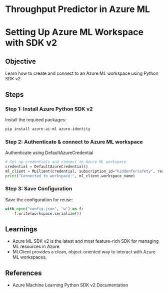 # Throughput Predictor in Azure ML #

# Setting Up Azure ML Workspace with SDK v2

## Objective
Learn how to create and connect to an Azure ML workspace using Python SDK v2.

## Steps

### Step 1: Install Azure Python SDK v2
Install the required packages:
```bash
pip install azure-ai-ml azure-identity
```
### Step 2: Authenticate & connect to Azure ML workspace

Authenticate using DefaultAzureCredential

```python
# Set up credentials and connect to Azure ML workspace
credential = DefaultAzureCredential()
ml_client = MLClient(credential, subscription_id="hiddenforsafety", resource_group_name="ML_ResourceGroup", workspace_name="ML_Workspace")
print("Connected to workspace:", ml_client.workspace_name)
```

### Step 3: Save Configuration
Save the configuration for reuse:

```python
with open("config.json", "w") as f:
    f.write(workspace.serialize())
```
## Learnings

- Azure ML SDK v2 is the latest and most feature-rich SDK for managing ML resources in Azure.
- MLClient provides a clean, object-oriented way to interact with Azure ML workspaces.

## References
- Azure Machine Learning Python SDK v2 Documentation
